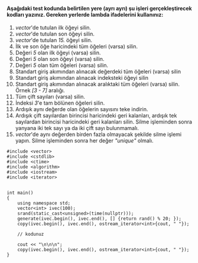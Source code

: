 #### Aşağıdaki test kodunda belirtilen yere (ayrı ayrı) şu işleri gerçekleştirecek kodları yazınız. Gereken yerlerde lambda ifadelerini kullanınız:

1) _vector_'de tutulan ilk öğeyi silin.
2) _vector_'de tutulan son öğeyi silin.
3) _vector_'de tutulan _15._ öğeyi silin.
4) İlk ve son öğe haricindeki tüm öğeleri (varsa) silin.
5) Değeri _5_ olan ilk öğeyi (varsa) silin.
6) Değeri _5_ olan son öğeyi (varsa) silin.
7) Değeri _5_ olan tüm öğeleri (varsa) silin.
8) Standart giriş akımından alınacak değerdeki tüm öğeleri (varsa) silin
9) Standart giriş akımından alınacak indeksteki öğeyi silin
10) Standart giriş akımından alınacak aralıktaki tüm öğeleri (varsa) silin. Örnek *[3 - 7]* aralığı.
11) Tüm çift sayıları (varsa) silin.
12) İndeksi _3_'e tam bölünen öğeleri silin.
13) Ardışık aynı değerde olan öğelerin sayısını teke indirin.
14) Ardışık çift sayılardan birincisi haricindeki geri kalanları, ardışık tek sayılardan birincisi haricindeki geri kalanları silin.
Silme işleminden sonra yanyana iki tek sayı ya da iki çift sayı bulunmamalı.
15) _vector_'de aynı değerden birden fazla olmayacak şekilde silme işlemi yapın. Silme işleminden sonra her değer _"unique"_ olmalı.


```
#include <vector>
#include <cstdlib>
#include <ctime>
#include <algorithm>
#include <iostream>
#include <iterator>


int main()
{
	using namespace std;
	vector<int> ivec(100);
	srand(static_cast<unsigned>(time(nullptr)));
	generate(ivec.begin(), ivec.end(), [] {return rand() % 20; });
	copy(ivec.begin(), ivec.end(), ostream_iterator<int>{cout, " "});
	
	// kodunuz
	
	cout << "\n\n\n";
	copy(ivec.begin(), ivec.end(), ostream_iterator<int>{cout, " "});
}
```
